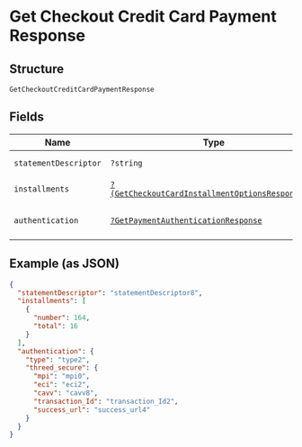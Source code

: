 
# Get Checkout Credit Card Payment Response

## Structure

`GetCheckoutCreditCardPaymentResponse`

## Fields

| Name | Type | Tags | Description | Getter | Setter |
|  --- | --- | --- | --- | --- | --- |
| `statementDescriptor` | `?string` | Optional | Descrição na fatura | getStatementDescriptor(): ?string | setStatementDescriptor(?string statementDescriptor): void |
| `installments` | [`?(GetCheckoutCardInstallmentOptionsResponse[])`](../../doc/models/get-checkout-card-installment-options-response.md) | Optional | Parcelas | getInstallments(): ?array | setInstallments(?array installments): void |
| `authentication` | [`?GetPaymentAuthenticationResponse`](../../doc/models/get-payment-authentication-response.md) | Optional | Payment Authentication response | getAuthentication(): ?GetPaymentAuthenticationResponse | setAuthentication(?GetPaymentAuthenticationResponse authentication): void |

## Example (as JSON)

```json
{
  "statementDescriptor": "statementDescriptor8",
  "installments": [
    {
      "number": 164,
      "total": 16
    }
  ],
  "authentication": {
    "type": "type2",
    "threed_secure": {
      "mpi": "mpi0",
      "eci": "eci2",
      "cavv": "cavv8",
      "transaction_Id": "transaction_Id2",
      "success_url": "success_url4"
    }
  }
}
```

